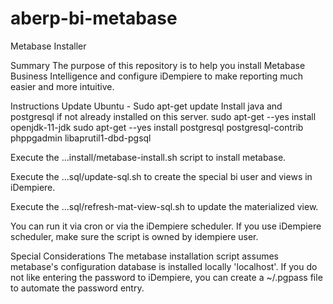 # aberp-bi-metabase

Metabase Installer

Summary
The purpose of this repository is to help you install Metabase Business Intelligence and configure iDempiere to make reporting much easier and more intuitive.

Instructions
  Update Ubuntu - Sudo apt-get update
  Install java and postgresql if not already installed on this server.
  sudo apt-get --yes install openjdk-11-jdk
  sudo apt-get --yes install postgresql postgresql-contrib phppgadmin libaprutil1-dbd-pgsql

Execute the ...install/metabase-install.sh script to install metabase.

Execute the ...sql/update-sql.sh to create the special bi user and views in iDempiere.

Execute the ...sql/refresh-mat-view-sql.sh to update the materialized view.

You can run it via cron or via the iDempiere scheduler.
If you use iDempiere scheduler, make sure the script is owned by idempiere user.

Special Considerations
The metabase installation script assumes metabase's configuration database is installed locally 'localhost'.
If you do not like entering the password to iDempiere, you can create a ~/.pgpass file to automate the password entry.
